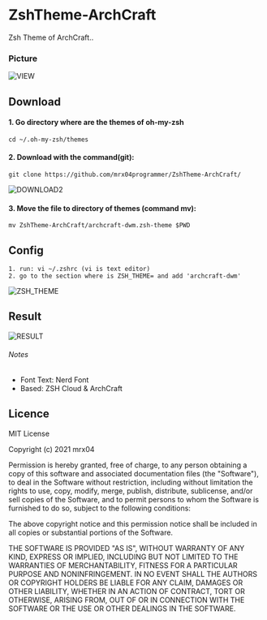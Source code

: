 # ZshTheme-ArchCraft
Zsh Theme of ArchCraft..
### Picture
![VIEW](https://imgbox.es/images/2021/06/14/dbx2vbdwe25716cb4ea250a92b7c1.jpg)


## Download
#### 1. Go directory where are the themes of oh-my-zsh
    cd ~/.oh-my-zsh/themes
#### 2. Download with the command(git): 
    git clone https://github.com/mrx04programmer/ZshTheme-ArchCraft/
![DOWNLOAD2](https://imgbox.es/images/2021/06/14/23c19e44a42f206a2.png)
#### 3. Move the file to directory of themes (command mv):
    mv ZshTheme-ArchCraft/archcraft-dwm.zsh-theme $PWD

## Config
    1. run: vi ~/.zshrc (vi is text editor)
    2. go to the section where is ZSH_THEME= and add 'archcraft-dwm'
![ZSH_THEME](https://imgbox.es/images/2021/06/14/1cbba13675d8becd3.png)
## Result
![RESULT](https://imgbox.es/images/2021/06/14/31a4d06c4d4a86d10.png)

###### Notes
- Font Text: Nerd Font
- Based: ZSH Cloud & ArchCraft

## Licence

MIT License

Copyright (c) 2021 mrx04

Permission is hereby granted, free of charge, to any person obtaining a copy
of this software and associated documentation files (the "Software"), to deal
in the Software without restriction, including without limitation the rights
to use, copy, modify, merge, publish, distribute, sublicense, and/or sell
copies of the Software, and to permit persons to whom the Software is
furnished to do so, subject to the following conditions:

The above copyright notice and this permission notice shall be included in all
copies or substantial portions of the Software.

THE SOFTWARE IS PROVIDED "AS IS", WITHOUT WARRANTY OF ANY KIND, EXPRESS OR
IMPLIED, INCLUDING BUT NOT LIMITED TO THE WARRANTIES OF MERCHANTABILITY,
FITNESS FOR A PARTICULAR PURPOSE AND NONINFRINGEMENT. IN NO EVENT SHALL THE
AUTHORS OR COPYRIGHT HOLDERS BE LIABLE FOR ANY CLAIM, DAMAGES OR OTHER
LIABILITY, WHETHER IN AN ACTION OF CONTRACT, TORT OR OTHERWISE, ARISING FROM,
OUT OF OR IN CONNECTION WITH THE SOFTWARE OR THE USE OR OTHER DEALINGS IN THE
SOFTWARE.
